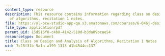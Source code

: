 ```yaml
---
content_type: resource
description: This resource contains information regarding class on design and analysis
  of algorithms, recitation 1 notes.
file: https://ol-ocw-studio-app-qa.s3.amazonaws.com/courses/6-046j-design-and-analysis-of-algorithms-spring-2015/7c15f31b5a1aa1991313d1b4544cc137_MIT6_046JS15_Recitation1.pdf
file_type: application/pdf
parent_uid: 15d515f8-c4b8-4142-510d-b3da89bcae54
resourcetype: Document
title: Class on Design and Analysis of Algorithms, Recitation 1 Notes
uid: 7c15f31b-5a1a-a199-1313-d1b4544cc137
---
```

